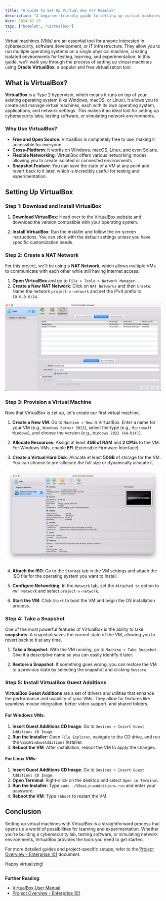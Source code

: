 ```yaml
---
title: "A Guide to Set Up Virtual Box For Homelab"
description: "A beginner-friendly guide to setting up virtual machines using Oracle VirtualBox. It covers downloading and installing VirtualBox, creating a NAT network and much more."
date: 2024-02-20
tags: ["homelab", "virtualbox"]
---
```


Virtual machines (VMs) are an essential tool for anyone interested in cybersecurity, software development, or IT infrastructure. They allow you to run multiple operating systems on a single physical machine, creating isolated environments for testing, learning, and experimentation. In this guide, we'll walk you through the process of setting up virtual machines using **Oracle VirtualBox**, a popular and free virtualization tool.

## What is VirtualBox?

**VirtualBox** is a Type 2 hypervisor, which means it runs on top of your existing operating system (like Windows, macOS, or Linux). It allows you to create and manage virtual machines, each with its own operating system, applications, and network settings. This makes it an ideal tool for setting up cybersecurity labs, testing software, or simulating network environments.

### Why Use VirtualBox?

- **Free and Open Source**: VirtualBox is completely free to use, making it accessible for everyone.
- **Cross-Platform**: It works on Windows, macOS, Linux, and even Solaris.
- **Flexible Networking**: VirtualBox offers various networking modes, allowing you to create isolated or connected environments.
- **Snapshot Feature**: You can save the state of a VM at any point and revert back to it later, which is incredibly useful for testing and experimentation.

## Setting Up VirtualBox

### Step 1: Download and Install VirtualBox

1. **Download VirtualBox**: Head over to the [VirtualBox website](https://www.virtualbox.org/) and download the version compatible with your operating system.

2. **Install VirtualBox**: Run the installer and follow the on-screen instructions. You can stick with the default settings unless you have specific customization needs.

### Step 2: Create a NAT Network

For this project, we'll be using a **NAT Network**, which allows multiple VMs to communicate with each other while still having internet access.

1. **Open VirtualBox** and go to `File > Tools > Network Manager`.
2. **Create a New NAT Network**: Click on `NAT Networks` and then `Create`. Name the network `project-x-network` and set the IPv4 prefix to `10.0.0.0/24`.

![VirtualBox Network Manager](media/network_manager.png)

### Step 3: Provision a Virtual Machine

Now that VirtualBox is set up, let's create our first virtual machine.

1. **Create a New VM**: Go to `Machine > New` in VirtualBox. Enter a name for your VM (e.g., `Windows Server 2022`), select the type (e.g., `Microsoft Windows`), and choose the version (e.g., `Windows 2022 (64-bit)`).

2. **Allocate Resources**: Assign at least **4GB of RAM** and **2 CPUs** to the VM. For Windows VMs, enable **EFI** (Extensible Firmware Interface).

3. **Create a Virtual Hard Disk**: Allocate at least **50GB** of storage for the VM. You can choose to pre-allocate the full size or dynamically allocate it.

![Virtual Machine Creation Wizard](media/create_vm_wizard.png)

4. **Attach the ISO**: Go to the `Storage` tab in the VM settings and attach the ISO file for the operating system you want to install.

5. **Configure Networking**: In the `Network` tab, set the `Attached to` option to `NAT Network` and select `project-x-network`.

6. **Start the VM**: Click `Start` to boot the VM and begin the OS installation process.

### Step 4: Take a Snapshot

One of the most powerful features of VirtualBox is the ability to take **snapshots**. A snapshot saves the current state of the VM, allowing you to revert back to it at any time.

1. **Take a Snapshot**: With the VM running, go to `Machine > Take Snapshot`. Give it a descriptive name so you can easily identify it later.

2. **Restore a Snapshot**: If something goes wrong, you can restore the VM to a previous state by selecting the snapshot and clicking `Restore`.

### Step 5: Install VirtualBox Guest Additions

**VirtualBox Guest Additions** are a set of drivers and utilities that enhance the performance and usability of your VMs. They allow for features like seamless mouse integration, better video support, and shared folders.

#### For Windows VMs:

1. **Insert Guest Additions CD Image**: Go to `Devices > Insert Guest Additions CD Image`.
2. **Run the Installer**: Open `File Explorer`, navigate to the CD drive, and run the `VBoxWindowsAdditions` installer.
3. **Reboot the VM**: After installation, reboot the VM to apply the changes.

#### For Linux VMs:

1. **Insert Guest Additions CD Image**: Go to `Devices > Insert Guest Additions CD Image`.
2. **Open Terminal**: Right-click on the desktop and select `Open in Terminal`.
3. **Run the Installer**: Type `sudo ./VBoxLinuxAdditions.run` and enter your password.
4. **Reboot the VM**: Type `reboot` to restart the VM.

## Conclusion

Setting up virtual machines with VirtualBox is a straightforward process that opens up a world of possibilities for learning and experimentation. Whether you're building a cybersecurity lab, testing software, or simulating network environments, VirtualBox provides the tools you need to get started.

For more detailed guides and project-specific setups, refer to the [Project Overview - Enterprise 101](Enterprise-101.md) document.

Happy virtualizing!

---

**Further Reading**:
- [VirtualBox User Manual](https://www.virtualbox.org/manual/)
- [Project Overview - Enterprise 101](part-1-Enterprise-101.md)
